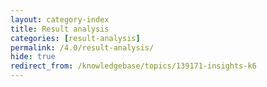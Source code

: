 ```yaml
---
layout: category-index
title: Result analysis
categories: [result-analysis]
permalink: /4.0/result-analysis/
hide: true
redirect_from: /knowledgebase/topics/139171-insights-k6
---
```

